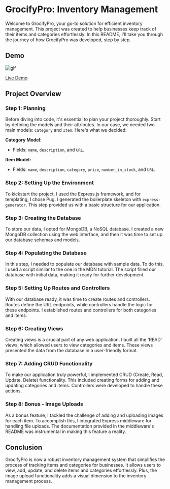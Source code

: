# GrocifyPro: Inventory Management

Welcome to GrocifyPro, your go-to solution for efficient inventory management. This project was created to help businesses keep track of their items and categories effortlessly. In this README, I'll take you through the journey of how GrocifyPro was developed, step by step.

## Demo

![gif](./gifs/demo.gif)

[Live Demo](https://inventory-management-production-d2d7.up.railway.app/catalog)
## Project Overview

### Step 1: Planning

Before diving into code, it's essential to plan your project thoroughly. Start by defining the models and their attributes. In our case, we needed two main models: `Category` and `Item`. Here's what we decided:

**Category Model:**
- Fields: `name`, `description`, and `URL`.

**Item Model:**
- Fields: `name`, `description`, `category`, `price`, `number_in_stock`, and `URL`.

### Step 2: Setting Up the Environment

To kickstart the project, I used the Express.js framework, and for templating, I chose Pug. I generated the boilerplate skeleton with `express-generator`. This step provided us with a basic structure for our application.

### Step 3: Creating the Database

To store our data, I opted for MongoDB, a NoSQL database. I created a new MongoDB collection using the web interface, and then it was time to set up our database schemas and models.

### Step 4: Populating the Database

In this step, I needed to populate our database with sample data. To do this, I used a script similar to the one in the MDN tutorial. The script filled our database with initial data, making it ready for further development.

### Step 5: Setting Up Routes and Controllers

With our database ready, it was time to create routes and controllers. Routes define the URL endpoints, while controllers handle the logic for these endpoints. I established routes and controllers for both categories and items.

### Step 6: Creating Views

Creating views is a crucial part of any web application. I built all the 'READ' views, which allowed users to view categories and items. These views presented the data from the database in a user-friendly format.

### Step 7: Adding CRUD Functionality

To make our application truly powerful, I implemented CRUD (Create, Read, Update, Delete) functionality. This included creating forms for adding and updating categories and items. Controllers were developed to handle these actions.

### Step 8: Bonus - Image Uploads

As a bonus feature, I tackled the challenge of adding and uploading images for each item. To accomplish this, I integrated Express middleware for handling file uploads. The documentation provided in the middleware's README was instrumental in making this feature a reality.

## Conclusion

GrocifyPro is now a robust inventory management system that simplifies the process of tracking items and categories for businesses. It allows users to view, add, update, and delete items and categories effortlessly. Plus, the image upload functionality adds a visual dimension to the inventory management process.